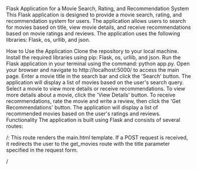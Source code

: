 Flask Application for a Movie Search, Rating, and Recommendation System
This Flask application is designed to provide a movie search, rating, and recommendation system for users. The application allows users to search for movies based on title, view movie details, and receive recommendations based on movie ratings and reviews. The application uses the following libraries: Flask, os, urllib, and json.

How to Use the Application
Clone the repository to your local machine.
Install the required libraries using pip: Flask, os, urllib, and json.
Run the Flask application in your terminal using the command: python app.py.
Open your browser and navigate to http://localhost:5000/ to access the main page.
Enter a movie title in the search bar and click the 'Search' button.
The application will display a list of movies based on the user's search query. Select a movie to view more details or receive recommendations.
To view more details about a movie, click the 'View Details' button.
To receive recommendations, rate the movie and write a review, then click the 'Get Recommendations' button.
The application will display a list of recommended movies based on the user's ratings and reviews.
Functionality
The application is built using Flask and consists of several routes:

/: This route renders the main.html template. If a POST request is received, it redirects the user to the get_movies route with the title parameter specified in the request form.

/<title>: This route renders the select_movie.html template, displaying a list of movies with images and titles, based on the user's search query specified in the title parameter. If a POST request is received, the user can select a movie to get more details or to receive recommendations based on their further input.

/id/<movie_id>: This route renders the movie_rating.html template, displaying movie details such as title, image, release year, genre, synopsis, and ratings, based on the movie_id parameter passed to the URL.

/movie_title/movie_recommendation: This route renders the get_review.html template, allowing the user to rate a movie and write a review to receive recommendations for similar movies.

/movie_title/movie_recommendation/detail: This route renders the movie_rating.html template, displaying detailed movie information based on the movie_id and image_url parameters passed in the URL.

Contact
For any questions or issues, please contact liumengyuan23@gmail.com.

